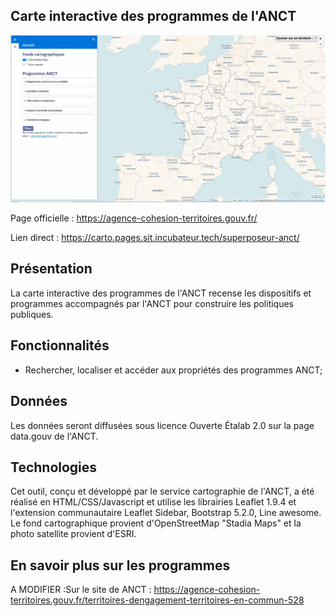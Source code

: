 ## Carte interactive des programmes de l'ANCT

![alt text](img/Capture.PNG)

Page officielle : https://agence-cohesion-territoires.gouv.fr/

Lien direct : https://carto.pages.sit.incubateur.tech/superposeur-anct/

## Présentation

La carte interactive des programmes de l'ANCT recense les dispositifs et programmes accompagnés par l'ANCT pour construire les politiques publiques.


## Fonctionnalités 

- Rechercher, localiser et accéder aux propriétés des programmes ANCT;


## Données

Les données seront diffusées sous licence Ouverte Étalab 2.0 sur la page data.gouv de l'ANCT. 


## Technologies

Cet outil, conçu et développé par le service cartographie de l'ANCT, a été réalisé en HTML/CSS/Javascript et utilise les librairies Leaflet 1.9.4 et l'extension communautaire Leaflet Sidebar, Bootstrap 5.2.0, Line awesome. Le fond cartographique provient d'OpenStreetMap "Stadia Maps" et la photo satellite provient d'ESRI.

## En savoir plus sur les programmes

A MODIFIER :Sur le site de ANCT : https://agence-cohesion-territoires.gouv.fr/territoires-dengagement-territoires-en-commun-528 
